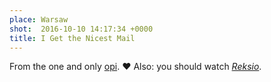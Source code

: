 ```yaml
---
place: Warsaw
shot:  2016-10-10 14:17:34 +0000
title: I Get the Nicest Mail
---
```


From the one and only [opi](https://fuse.pl). ♥ Also: you should watch <cite>[Reksio](https://en.wikipedia.org/wiki/Reksio)</cite>.
